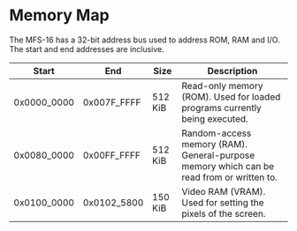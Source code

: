 # Memory Map

The MFS-16 has a 32-bit address bus used to address ROM, RAM and I/O. The start and end addresses are inclusive.

| Start       | End         | Size    | Description                                                                              |
| ----------- | ----------- | ------- | ---------------------------------------------------------------------------------------- |
| 0x0000_0000 | 0x007F_FFFF | 512 KiB | Read-only memory (ROM). Used for loaded programs currently being executed.               |
| 0x0080_0000 | 0x00FF_FFFF | 512 KiB | Random-access memory (RAM). General-purpose memory which can be read from or written to. |
| 0x0100_0000 | 0x0102_5800 | 150 KiB | Video RAM (VRAM). Used for setting the pixels of the screen.                             |
